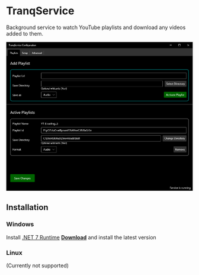 # TranqService
Background service to watch YouTube playlists and download any videos added to them.

[![Preview of the TranqService configuration app](https://raw.githubusercontent.com/NotCoffee418/TranqService/main/media/tranqservice-demo.png)](https://raw.githubusercontent.com/NotCoffee418/TranqService/main/media/tranqservice-demo.png)


## Installation
### Windows

Install [.NET 7 Runtime](https://dotnet.microsoft.com/en-us/download/dotnet/7.0)
**[Download]([Download](https://s3.eu-central-1.amazonaws.com/tranqservice-deploy/TranqServiceInstaller.exe))** and install the latest version

### Linux
(Currently not supported)
